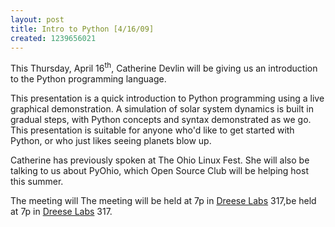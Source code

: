 ```yaml
---
layout: post
title: Intro to Python [4/16/09]
created: 1239656021
---
```

This Thursday, April 16<sup>th</sup>, Catherine Devlin will be giving us an introduction to the Python programming language.

This presentation is a quick introduction to Python programming using a live graphical demonstration. A simulation of solar system dynamics is built in gradual steps, with Python concepts and syntax demonstrated as we go. This presentation is suitable for anyone who'd like to get started with Python, or who just likes seeing planets blow up.

Catherine has previously spoken at The Ohio Linux Fest. She will also be talking to us about PyOhio, which Open Source Club will be helping host this summer.

The meeting will The meeting will be held at 7p in [Dreese Labs](http://www.osu.edu/map/building.php?building=279) 317,be held at 7p in <a href="http://www.osu.edu/map/building.php?building=279">Dreese Labs</a> 317.
